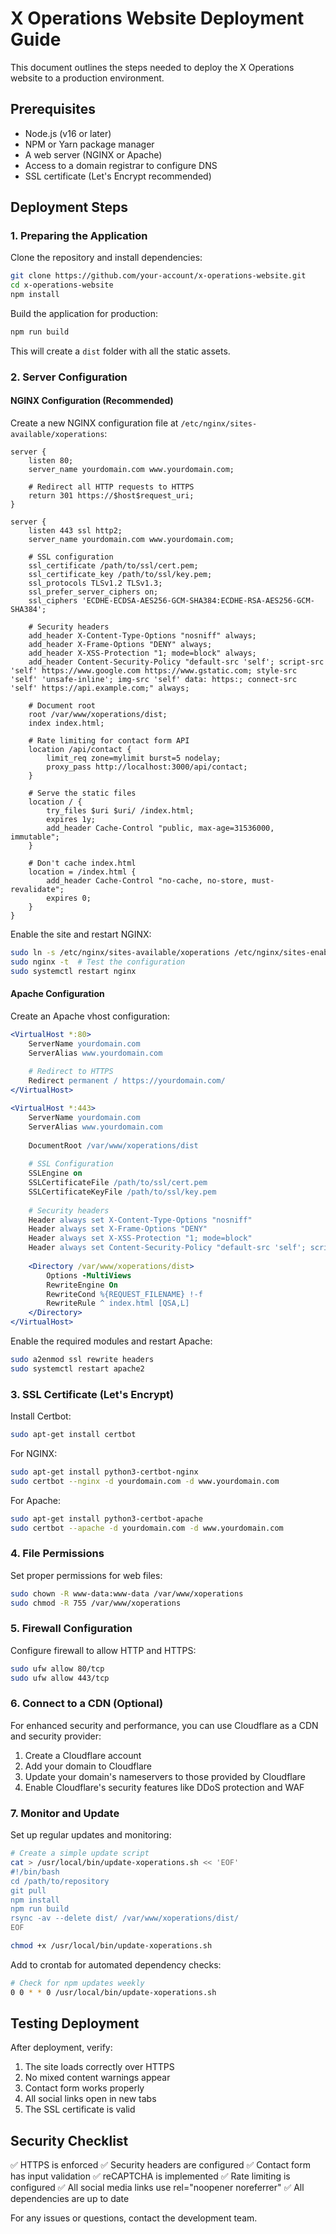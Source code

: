 
# X Operations Website Deployment Guide

This document outlines the steps needed to deploy the X Operations website to a production environment.

## Prerequisites

- Node.js (v16 or later)
- NPM or Yarn package manager
- A web server (NGINX or Apache)
- Access to a domain registrar to configure DNS
- SSL certificate (Let's Encrypt recommended)

## Deployment Steps

### 1. Preparing the Application

Clone the repository and install dependencies:

```bash
git clone https://github.com/your-account/x-operations-website.git
cd x-operations-website
npm install
```

Build the application for production:

```bash
npm run build
```

This will create a `dist` folder with all the static assets.

### 2. Server Configuration

#### NGINX Configuration (Recommended)

Create a new NGINX configuration file at `/etc/nginx/sites-available/xoperations`:

```nginx
server {
    listen 80;
    server_name yourdomain.com www.yourdomain.com;
    
    # Redirect all HTTP requests to HTTPS
    return 301 https://$host$request_uri;
}

server {
    listen 443 ssl http2;
    server_name yourdomain.com www.yourdomain.com;
    
    # SSL configuration
    ssl_certificate /path/to/ssl/cert.pem;
    ssl_certificate_key /path/to/ssl/key.pem;
    ssl_protocols TLSv1.2 TLSv1.3;
    ssl_prefer_server_ciphers on;
    ssl_ciphers 'ECDHE-ECDSA-AES256-GCM-SHA384:ECDHE-RSA-AES256-GCM-SHA384';
    
    # Security headers
    add_header X-Content-Type-Options "nosniff" always;
    add_header X-Frame-Options "DENY" always;
    add_header X-XSS-Protection "1; mode=block" always;
    add_header Content-Security-Policy "default-src 'self'; script-src 'self' https://www.google.com https://www.gstatic.com; style-src 'self' 'unsafe-inline'; img-src 'self' data: https:; connect-src 'self' https://api.example.com;" always;
    
    # Document root
    root /var/www/xoperations/dist;
    index index.html;
    
    # Rate limiting for contact form API
    location /api/contact {
        limit_req zone=mylimit burst=5 nodelay;
        proxy_pass http://localhost:3000/api/contact;
    }
    
    # Serve the static files
    location / {
        try_files $uri $uri/ /index.html;
        expires 1y;
        add_header Cache-Control "public, max-age=31536000, immutable";
    }
    
    # Don't cache index.html
    location = /index.html {
        add_header Cache-Control "no-cache, no-store, must-revalidate";
        expires 0;
    }
}
```

Enable the site and restart NGINX:

```bash
sudo ln -s /etc/nginx/sites-available/xoperations /etc/nginx/sites-enabled/
sudo nginx -t  # Test the configuration
sudo systemctl restart nginx
```

#### Apache Configuration

Create an Apache vhost configuration:

```apache
<VirtualHost *:80>
    ServerName yourdomain.com
    ServerAlias www.yourdomain.com
    
    # Redirect to HTTPS
    Redirect permanent / https://yourdomain.com/
</VirtualHost>

<VirtualHost *:443>
    ServerName yourdomain.com
    ServerAlias www.yourdomain.com
    
    DocumentRoot /var/www/xoperations/dist
    
    # SSL Configuration
    SSLEngine on
    SSLCertificateFile /path/to/ssl/cert.pem
    SSLCertificateKeyFile /path/to/ssl/key.pem
    
    # Security headers
    Header always set X-Content-Type-Options "nosniff"
    Header always set X-Frame-Options "DENY"
    Header always set X-XSS-Protection "1; mode=block"
    Header always set Content-Security-Policy "default-src 'self'; script-src 'self' https://www.google.com https://www.gstatic.com; style-src 'self' 'unsafe-inline'; img-src 'self' data: https:; connect-src 'self' https://api.example.com;"
    
    <Directory /var/www/xoperations/dist>
        Options -MultiViews
        RewriteEngine On
        RewriteCond %{REQUEST_FILENAME} !-f
        RewriteRule ^ index.html [QSA,L]
    </Directory>
</VirtualHost>
```

Enable the required modules and restart Apache:

```bash
sudo a2enmod ssl rewrite headers
sudo systemctl restart apache2
```

### 3. SSL Certificate (Let's Encrypt)

Install Certbot:

```bash
sudo apt-get install certbot
```

For NGINX:

```bash
sudo apt-get install python3-certbot-nginx
sudo certbot --nginx -d yourdomain.com -d www.yourdomain.com
```

For Apache:

```bash
sudo apt-get install python3-certbot-apache
sudo certbot --apache -d yourdomain.com -d www.yourdomain.com
```

### 4. File Permissions

Set proper permissions for web files:

```bash
sudo chown -R www-data:www-data /var/www/xoperations
sudo chmod -R 755 /var/www/xoperations
```

### 5. Firewall Configuration

Configure firewall to allow HTTP and HTTPS:

```bash
sudo ufw allow 80/tcp
sudo ufw allow 443/tcp
```

### 6. Connect to a CDN (Optional)

For enhanced security and performance, you can use Cloudflare as a CDN and security provider:

1. Create a Cloudflare account
2. Add your domain to Cloudflare
3. Update your domain's nameservers to those provided by Cloudflare
4. Enable Cloudflare's security features like DDoS protection and WAF

### 7. Monitor and Update

Set up regular updates and monitoring:

```bash
# Create a simple update script
cat > /usr/local/bin/update-xoperations.sh << 'EOF'
#!/bin/bash
cd /path/to/repository
git pull
npm install
npm run build
rsync -av --delete dist/ /var/www/xoperations/dist/
EOF

chmod +x /usr/local/bin/update-xoperations.sh
```

Add to crontab for automated dependency checks:

```bash
# Check for npm updates weekly
0 0 * * 0 /usr/local/bin/update-xoperations.sh
```

## Testing Deployment

After deployment, verify:

1. The site loads correctly over HTTPS
2. No mixed content warnings appear
3. Contact form works properly
4. All social links open in new tabs
5. The SSL certificate is valid

## Security Checklist

✅ HTTPS is enforced
✅ Security headers are configured
✅ Contact form has input validation
✅ reCAPTCHA is implemented
✅ Rate limiting is configured
✅ All social media links use rel="noopener noreferrer"
✅ All dependencies are up to date

For any issues or questions, contact the development team.
